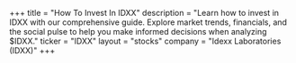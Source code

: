 +++
title = "How To Invest In IDXX"
description = "Learn how to invest in IDXX with our comprehensive guide. Explore market trends, financials, and the social pulse to help you make informed decisions when analyzing $IDXX."
ticker = "IDXX"
layout = "stocks"
company = "Idexx Laboratories (IDXX)"
+++

